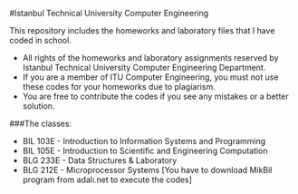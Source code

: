 #Istanbul Technical University Computer Engineering

This repository includes the homeworks and laboratory files that I have coded in school. 

- All rights of the homeworks and laboratory assignments reserved by Istanbul Technical University Computer Engineering Department. 
- If you are a member of ITU Computer Engineering, you must not use these codes for your homeworks due to plagiarism.
- You are free to contribute the codes if you see any mistakes or a better solution.


###The classes:

- BIL 103E - Introduction to Information Systems and Programming
- BIL 105E - Introduction to Scientific and Engineering Computation
- BLG 233E - Data Structures & Laboratory
- BLG 212E - Microprocessor Systems [You have to download MikBil program from adalı.net to execute the codes]

